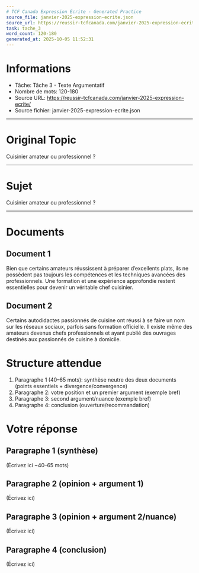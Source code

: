 ```yaml
---
# TCF Canada Expression Écrite - Generated Practice
source_file: janvier-2025-expression-ecrite.json
source_url: https://reussir-tcfcanada.com/janvier-2025-expression-ecrite/
task: tache_3
word_count: 120-180
generated_at: 2025-10-05 11:52:31
---
```


# Informations
- Tâche: Tâche 3 - Texte Argumentatif
- Nombre de mots: 120-180
- Source URL: https://reussir-tcfcanada.com/janvier-2025-expression-ecrite/
- Source fichier: janvier-2025-expression-ecrite.json

---

# Original Topic
Cuisinier amateur ou professionnel ?

---

# Sujet
Cuisinier amateur ou professionnel ?

---
# Documents
## Document 1
Bien que certains amateurs réussissent à préparer d’excellents plats, ils ne possèdent pas toujours les compétences et les techniques avancées des professionnels. Une formation et une expérience approfondie restent essentielles pour devenir un véritable chef cuisinier.

## Document 2
Certains autodidactes passionnés de cuisine ont réussi à se faire un nom sur les réseaux sociaux, parfois sans formation officielle. Il existe même des amateurs devenus chefs professionnels et ayant publié des ouvrages destinés aux passionnés de cuisine à domicile.

# Structure attendue
1) Paragraphe 1 (40–65 mots): synthèse neutre des deux documents (points essentiels + divergence/convergence)
2) Paragraphe 2: votre position et un premier argument (exemple bref)
3) Paragraphe 3: second argument/nuance (exemple bref)
4) Paragraphe 4: conclusion (ouverture/recommandation)

# Votre réponse
## Paragraphe 1 (synthèse)
(Écrivez ici ~40–65 mots)

## Paragraphe 2 (opinion + argument 1)
(Écrivez ici)

## Paragraphe 3 (opinion + argument 2/nuance)
(Écrivez ici)

## Paragraphe 4 (conclusion)
(Écrivez ici)
